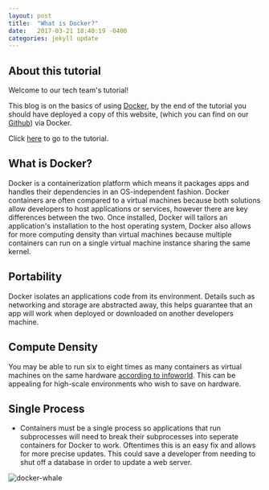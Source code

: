 ```yaml
---
layout: post
title:  "What is Docker?"
date:   2017-03-21 18:40:19 -0400
categories: jekyll update
---
```


## About this tutorial

Welcome to our tech team's tutorial!

This blog is on the basics of using [Docker][docker-url], by the end of the tutorial you should have deployed a copy of this website, (which you can find on our [Github][github-url]) via Docker.

Click [here][tutorial-url] to go to the tutorial.

## What is Docker?

Docker is a containerization platform which means it packages apps and handles their dependencies in an OS-independent fashion. Docker containers are often compared to a virtual machines because both solutions allow developers to host applications or services, however there are key differences between the two. Once installed, Docker will tailors an application's installation to the host operating system, Docker also allows for more computing density than virtual machines because multiple containers can run on a single virtual machine instance sharing the same kernel.

## Portability
Docker isolates an applications code from its environment. Details such as networking and storage are abstracted away, this helps guarantee that an app will work when deployed or downloaded on another developers machine. 

## Compute Density
You may be able to run six to eight times as many containers as virtual machines on the same hardware [according to infoworld][infoworld-url]. This can be appealing for high-scale environments who wish to save on hardware. 

## Single Process
* Containers must be a single process so applications that run subprocesses will need to break their subprocesses into seperate containers for Docker to work. Oftentimes this is an easy fix and allows for more precise updates. This could save a developer from needing to shut off a database in order to update a web server.

![docker-whale]({{site.baseurl}}/assets/docker-whale.png)

[docker-url]: https://www.docker.com/
[github-url]: https://github.com/evankozliner/tech-team
[tutorial-url]: https://github.com/evankozliner/tech-team/tutorial.html
[infoworld-url]:http://www.infoworld.com/article/3072929/linux/containers-101-linux-containers-and-docker-explained.html
